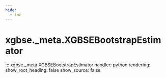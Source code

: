 ```yaml
---
hide:
  - toc
---
```


# xgbse._meta.XGBSEBootstrapEstimator
::: xgbse._meta.XGBSEBootstrapEstimator
    handler: python
    rendering:
      show_root_heading: false
      show_source: false
